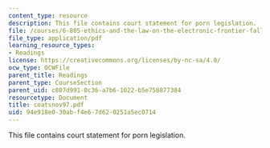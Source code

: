 ```yaml
---
content_type: resource
description: This file contains court statement for porn legislation.
file: /courses/6-805-ethics-and-the-law-on-the-electronic-frontier-fall-2005/94e918e030abf4e67d620251a5ec0714_coatsnov97.pdf
file_type: application/pdf
learning_resource_types:
- Readings
license: https://creativecommons.org/licenses/by-nc-sa/4.0/
ocw_type: OCWFile
parent_title: Readings
parent_type: CourseSection
parent_uid: c807d991-0c36-a7b6-1022-b5e758877384
resourcetype: Document
title: coatsnov97.pdf
uid: 94e918e0-30ab-f4e6-7d62-0251a5ec0714
---
```

This file contains court statement for porn legislation.